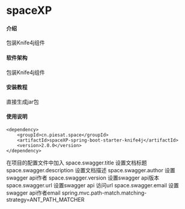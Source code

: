 # spaceXP

#### 介绍
包装Knife4j组件

#### 软件架构
包装Knife4j组件

#### 安装教程
直接生成jar包
#### 使用说明
    <dependency>
        <groupId>cn.piesat.space</groupId>
        <artifactId>spaceXP-spring-boot-starter-knife4j</artifactId>
        <version>2.0.0</version>
    </dependency>

在项目的配置文件中加入
space.swagger.title 设置文档标题
space.swagger.description 设置文档描述
space.swagger.author 设置swagger api作者
space.swagger.version 设置swagger api版本
space.swagger.url 设置swagger api 访问url
space.swagger.email 设置swagger api作者email
spring.mvc.path-match.matching-strategy=ANT_PATH_MATCHER






